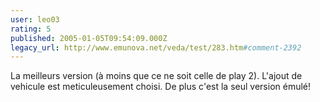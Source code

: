 ```yaml
---
user: leo03
rating: 5
published: 2005-01-05T09:54:09.000Z
legacy_url: http://www.emunova.net/veda/test/283.htm#comment-2392
---
```

La meilleurs version (à moins que ce ne soit celle de play 2). L'ajout de vehicule est meticuleusement choisi. De plus c'est la seul version émulé!